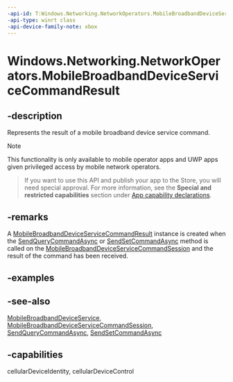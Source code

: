 ```yaml
---
-api-id: T:Windows.Networking.NetworkOperators.MobileBroadbandDeviceServiceCommandResult
-api-type: winrt class
-api-device-family-note: xbox
---
```


<!-- Class syntax.
public class MobileBroadbandDeviceServiceCommandResult : Windows.Networking.NetworkOperators.IMobileBroadbandDeviceServiceCommandResult
-->

# Windows.Networking.NetworkOperators.MobileBroadbandDeviceServiceCommandResult

## -description
Represents the result of a mobile broadband device service command.

> [!NOTE]
> This functionality is only available to mobile operator apps and UWP apps given privileged access by mobile network operators.



> If you want to use this API and publish your app to the Store, you will need special approval. For more information, see the **Special and restricted capabilities** section under [App capability declarations](https://docs.microsoft.com/windows/uwp/packaging/app-capability-declarations). 

## -remarks
A [MobileBroadbandDeviceServiceCommandResult](mobilebroadbanddeviceservicecommandresult.md) instance is created when the [SendQueryCommandAsync](mobilebroadbanddeviceservicecommandsession_sendquerycommandasync_1203981658.md) or [SendSetCommandAsync](mobilebroadbanddeviceservicecommandsession_sendsetcommandasync_422276589.md) method is called on the [MobileBroadbandDeviceServiceCommandSession](mobilebroadbanddeviceservicecommandsession.md) and the result of the command has been received.

## -examples

## -see-also
[MobileBroadbandDeviceService](mobilebroadbanddeviceservice.md), [MobileBroadbandDeviceServiceCommandSession](mobilebroadbanddeviceservicecommandsession.md), [SendQueryCommandAsync](mobilebroadbanddeviceservicecommandsession_sendquerycommandasync_1203981658.md), [SendSetCommandAsync](mobilebroadbanddeviceservicecommandsession_sendsetcommandasync_422276589.md)
## -capabilities
cellularDeviceIdentity, cellularDeviceControl
